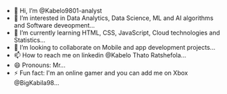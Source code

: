 - 👋 Hi, I’m @Kabelo9801-analyst
- 👀 I’m interested in Data Analytics, Data Science, ML and AI algorithms and Software deveopment...
- 🌱 I’m currently learning HTML, CSS, JavaScript, Cloud technologies and Statistics...
- 💞️ I’m looking to collaborate on Mobile and app development projects...
- 📫 How to reach me on linkedin @Kabelo Thato Ratshefola...
- 😄 Pronouns: Mr...
- ⚡ Fun fact: I'm an online gamer and you can add me on Xbox @BigKabila98...

<!---
Kabelo9801-analyst/Kabelo9801-analyst is a ✨ upcoming Data Scientist, Full stack developer and tech gure ✨ repository because its `README.md` (this file) appears on your GitHub profile.
You can click the Preview link to take a look at your changes.
--->
